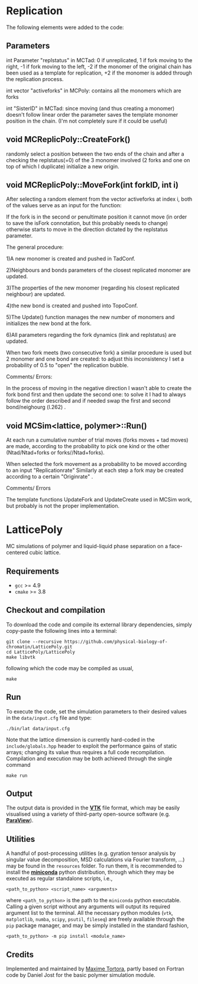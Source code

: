 # Replication

The following elements were added to the code:

Parameters
-
int Parameter "replstatus" in MCTad: 0 if unreplicated, 1 if fork moving to the right, -1 if fork moving to the left, -2 if the monomer of the original chain has been used as a template for replication, +2 if the monomer is added through the replication process.

int vector "activeforks" in MCPoly: contains all the monomers which are forks 

int "SisterID" in MCTad: since moving (and thus creating a monomer) doesn't follow linear order the parameter saves the template monomer position in the chain. (I'm not completely sure if it could be useful)

void MCReplicPoly::CreateFork()
-
randomly select a position between the two ends of the chain and after a checking the replstatus(=0) of the 3 monomer involved (2 forks and one on top of which I duplicate) initialize a new origin.

void MCReplicPoly::MoveFork(int forkID, int i)
-
After selecting a random element from the vector activeforks at index i, both of the values serve as an input for the function:

If the fork is in the second or penultimate position it cannot move (in order to save the isFork connotation, but this probably needs to change) otherwise starts to move in the direction dictated by the replstatus parameter.

The general procedure:

1)A new monomer is created and pushed in TadConf.

2)Neighbours and bonds parameters of the closest replicated monomer are updated.

3)The properties of the new monomer (regarding his closest replicated neighbour) are updated.

4)the new bond is created and pushed into TopoConf.

5)The Update() function manages the new number of monomers and initializes the new bond at the fork.

6)All parameters regarding the fork dynamics (link and replstatus) are updated.

When two fork meets (two consecutive fork) a similar procedure is used but 2 monomer and one bond are created: to adjust this inconsistency I set a probability of 0.5 to "open" the replication bubble.

Comments/ Errors:

In the process of moving in the negative direction I wasn't able to create the fork bond first and then update the second one: to solve it I had to always follow the order described and if needed swap the first and second bond/neighourg (l.262) .


void MCSim<lattice, polymer>::Run()
-
At each run a cumulative number of trial moves (forks moves + tad moves) are made, according to the probability to pick one kind or the other (Ntad/Ntad+forks or forks//Ntad+forks).

When selected the fork movement as a probability to be moved according to an input "Replicationrate"
Similarly at each step a fork may be created according to a certain "Originrate" .

Comments/ Errors

The template functions UpdateFork and UpdateCreate used in MCSim work, but probably is not the proper implementation.
# LatticePoly

MC simulations of polymer and liquid-liquid phase separation on a face-centered cubic lattice.


## Requirements

* `gcc` >= 4.9 
* `cmake` >= 3.8


## Checkout and compilation

To download the code and compile its external library dependencies, simply copy-paste the following lines into a terminal:

~~~shell
git clone --recursive https://github.com/physical-biology-of-chromatin/LatticePoly.git
cd LatticePoly/LatticePoly
make libvtk
~~~

following which the code may be compiled as usual,

~~~shell
make
~~~


## Run

To execute the code, set the simulation parameters to their desired values in the `data/input.cfg` file and type:

~~~shell
./bin/lat data/input.cfg
~~~

Note that the lattice dimension is currently hard-coded in the `include/globals.hpp` header to exploit the performance gains of static arrays; changing its value thus requires a full code recompilation. Compilation and execution may be both achieved through the single command

~~~shell
make run
~~~


## Output

The output data is provided in the [**VTK**](https://vtk.org) file format, which may be easily visualised using a variety of third-party open-source software (e.g. [**ParaView**](https://www.paraview.org)).


## Utilities

A handful of post-processing utilities (e.g. gyration tensor analysis by singular value decomposition, MSD calculations via Fourier transform, ...) may be found in the `resources` folder. To run them, it is recommended to install the [**miniconda**](https://docs.conda.io/en/latest/miniconda.html) python distribution, through which they may be executed as regular standalone scripts, i.e.,

~~~shell
<path_to_python> <script_name> <arguments>
~~~

where `<path_to_python>`  is the path to the `miniconda` python executable. Calling a given script without any arguments will output its required argument list to the terminal. All the necessary python modules (`vtk`, `matplotlib`, `numba`, `scipy`, `psutil`, `fileseq`) are freely available through the  `pip` package manager, and may be simply installed in the standard fashion,

~~~shell
<path_to_python> -m pip install <module_name>
~~~


## Credits

Implemented and maintained by [Maxime Tortora](mailto:maxime.tortora@ens-lyon.fr), partly based on Fortran code by Daniel Jost for the basic polymer simulation module.
